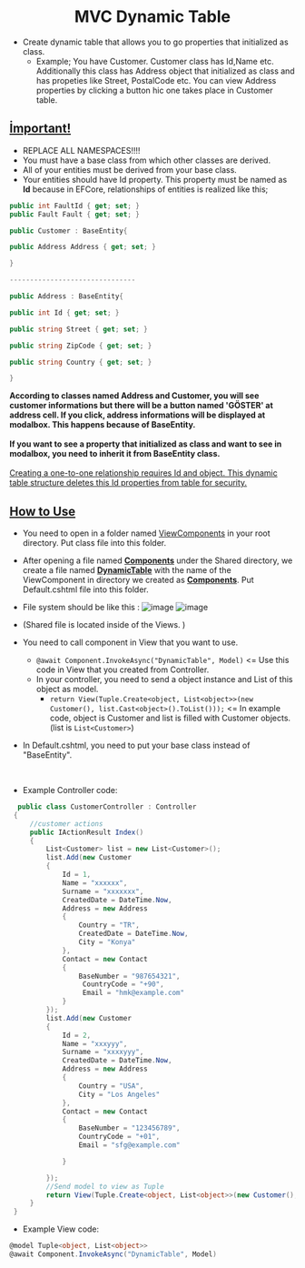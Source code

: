 <h1 align="center">MVC Dynamic Table</h1>

- Create dynamic table that allows you to go properties that initialized as class.
   - Example; You have Customer. Customer class has Id,Name etc. Additionally this class has Address object that initialized as class and has propeties like Street, PostalCode etc. You can view Address properties by clicking a button hic one takes place in Customer table.

<b><ins>İmportant!</ins></b>
-

- REPLACE ALL NAMESPACES!!!!
- You must have a base class from which other classes are derived.
- All of your entities must be derived from your base class.
- Your entities should have Id property. This property must be named as <b>Id</b> because in EFCore, relationships of entities is realized like this;

```csharp
public int FaultId { get; set; }
public Fault Fault { get; set; }
```

```csharp
public Customer : BaseEntity{

public Address Address { get; set; }

}

-------------------------------

public Address : BaseEntity{

public int Id { get; set; }

public string Street { get; set; }

public string ZipCode { get; set; }

public string Country { get; set; }

}
```
<b>According to classes named Address and Customer, you will see customer informations but there will be a button named 'GÖSTER' at address cell. If you click, address informations will be displayed at modalbox. This happens because of BaseEntity.</b><br><br>
<b>If you want to see a property that initialized as class and want to see in modalbox, you need to inherit it from BaseEntity class.</b><br><br>
<ins>Creating a one-to-one relationship requires Id and object. This dynamic table structure deletes this Id properties from table for security.</ins>

<b><ins>How to Use</ins></b>
- 

- You need to open in a folder named <ins>ViewComponents</ins> in your root directory. Put class file into this folder.
- After opening a file named <ins><b>Components</b></ins> under the Shared directory, we create a file named <ins><b>DynamicTable</b></ins> with the name of the ViewComponent in directory we created as <ins><b>Components</b></ins>. Put Default.cshtml file into this folder.

- File system should be like this :
![image](https://github.com/glitchedpng/MVCDynamicTable/assets/61805121/5d835620-a098-4419-ba20-1d0debc3274a)
![image](https://github.com/glitchedpng/MVCDynamicTable/assets/61805121/10b5e3a1-d711-4fd8-a384-c757a8dba851)
- (Shared file is located inside of the Views. )

- You need to call component in View that you want to use. 
  - ```@await Component.InvokeAsync("DynamicTable", Model)``` <= Use this code in View that you created from Controller.
   - In your controller, you need to send a object instance and List of this object as model.
       -  ```return View(Tuple.Create<object, List<object>>(new Customer(), list.Cast<object>().ToList()));``` <= In example code, object is Customer and list is filled with Customer objects.(list is ```List<Customer>```)
 - In Default.cshtml, you need to put your base class instead of "BaseEntity".
  <br>
  
 - Example Controller code:
   
```csharp
  public class CustomerController : Controller
 {
     //customer actions
     public IActionResult Index()
     {
         List<Customer> list = new List<Customer>();
         list.Add(new Customer
         {
             Id = 1,
             Name = "xxxxxx",
             Surname = "xxxxxxx",
             CreatedDate = DateTime.Now,
             Address = new Address
             {
                 Country = "TR",
                 CreatedDate = DateTime.Now,
                 City = "Konya"
             },
             Contact = new Contact
             {
                 BaseNumber = "987654321",
                  CountryCode = "+90",
                  Email = "hmk@example.com"
             }
         });
         list.Add(new Customer
         {
             Id = 2,
             Name = "xxxyyy",
             Surname = "xxxxyyy",
             CreatedDate = DateTime.Now,
             Address = new Address
             {
                 Country = "USA",
                 City = "Los Angeles"
             },
             Contact = new Contact
             {
                 BaseNumber = "123456789",
                 CountryCode = "+01",
                 Email = "sfg@example.com"

             }

         });
         //Send model to view as Tuple
         return View(Tuple.Create<object, List<object>>(new Customer(), list.Cast<object>().ToList()));
     }
 }
```
- Example View code:

```csharp
@model Tuple<object, List<object>>
@await Component.InvokeAsync("DynamicTable", Model)
```
